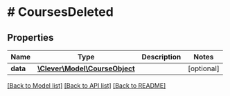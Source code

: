 # # CoursesDeleted

## Properties

Name | Type | Description | Notes
------------ | ------------- | ------------- | -------------
**data** | [**\Clever\Model\CourseObject**](CourseObject.md) |  | [optional]

[[Back to Model list]](../../README.md#models) [[Back to API list]](../../README.md#endpoints) [[Back to README]](../../README.md)
